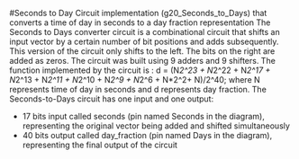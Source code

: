 #Seconds to Day
Circuit implementation (g20_Seconds_to_Days) that converts a time of day in seconds to a day fraction representation
The Seconds to Days converter circuit is a combinational circuit that shifts an input vector by a certain number of bit positions and adds subsequently. This version of the circuit only shifts to the left. The bits on the right are added as zeros. The circuit was built using 9 adders and 9 shifters. The function implemented by the circuit is : d = (N*2^23 + N*2^22 + N*2^17 + N*2^13 + N*2^11 + N*2^10 + N*2^9 + N*2^6 + N*2^2+ N)/2^40; where N represents time of day in seconds and d represents day fraction.
The Seconds-to-Days circuit has one input and one output:
- 17 bits input called seconds (pin named Seconds in the diagram), representing the original vector being added and shifted simultaneously
- 40 bits output called day_fraction (pin named Days in the diagram), representing the final output of the circuit
